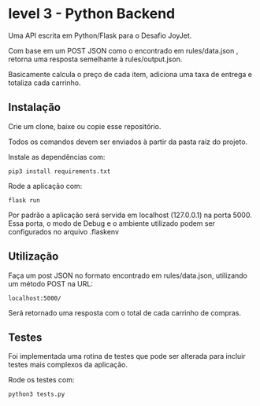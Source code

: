 # level 3 - Python Backend

Uma API escrita em Python/Flask para o Desafio JoyJet.

Com base em um POST JSON como o encontrado em rules/data.json , retorna uma resposta semelhante à rules/output.json.

Basicamente calcula o preço de cada item, adiciona uma taxa de entrega e totaliza cada carrinho.


## Instalação
Crie um clone, baixe ou copie esse repositório.

Todos os comandos devem ser enviados à partir da pasta raiz do projeto.

Instale as dependências com:
```
pip3 install requirements.txt
```

Rode a aplicação com:
```
flask run
```

Por padrão a aplicação será servida em localhost (127.0.0.1) na porta
5000. Essa porta, o modo de Debug e o ambiente utilizado podem ser configurados no arquivo .flaskenv

## Utilização
Faça um post JSON no formato encontrado em rules/data.json, utilizando um método POST na URL:
```
localhost:5000/
```

Será retornado uma resposta com o total de cada carrinho de compras.

## Testes
Foi implementada uma rotina de testes que pode ser alterada para incluir testes mais complexos da aplicação.

Rode os testes com:
```
python3 tests.py
```
